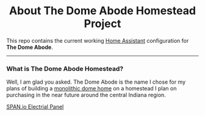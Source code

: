 




<h1 align="center">
  <br>
  About The Dome Abode Homestead Project
</h1>

This repo contains the current working [Home Assistant](https://home-assistant.io/) configuration for **The Dome Abode**.

<hr>

<h3 align="left">
What is The Dome Abode Homestead?</h3>
Well, I am glad you asked. The Dome Abode is the name I chose for my plans of building a <a href="https://en.wikipedia.org/wiki/Monolithic_dome" target="_blank">monolithic dome home</a> on a homestead I plan on purchasing in the near future around the central Indiana region. 

























<a href="https://www.span.io/" target="_blank">SPAN.io Electrial Panel</a>
